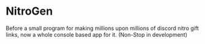 # NitroGen
Before a small program for making millions upon millions of discord nitro gift links, now a whole console based app for it. (Non-Stop in development)
